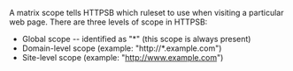 A matrix scope tells HTTPSB which ruleset to use when visiting a particular web page. There are three levels of scope in HTTPSB:

- Global scope -- identified as "*" (this scope is always present)
- Domain-level scope (example: "http://*.example.com")
- Site-level scope (example: "http://www.example.com")

